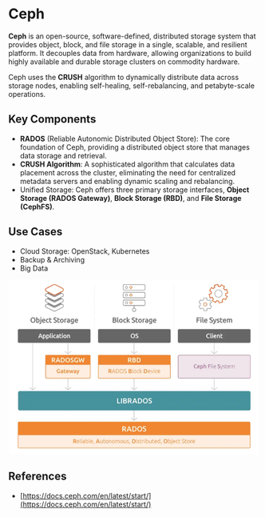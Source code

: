 # Ceph

**Ceph** is an open-source, software-defined, distributed storage system that provides object, block, and file storage in a single, scalable, and resilient platform. It decouples data from hardware, allowing organizations to build highly available and durable storage clusters on commodity hardware.

Ceph uses the **CRUSH** algorithm to dynamically distribute data across storage nodes, enabling self-healing, self-rebalancing, and petabyte-scale operations.

## Key Components

- **RADOS** (Reliable Autonomic Distributed Object Store): The core foundation of Ceph, providing a distributed object store that manages data storage and retrieval. 
- **CRUSH Algorithm**: A sophisticated algorithm that calculates data placement across the cluster, eliminating the need for centralized metadata servers and enabling dynamic scaling and rebalancing. 
- Unified Storage: Ceph offers three primary storage interfaces, **Object Storage (RADOS Gateway)**, **Block Storage (RBD)**, and **File Storage (CephFS)**.

## Use Cases

- Cloud Storage: OpenStack, Kubernetes
- Backup & Archiving
- Big Data

<div align="center">
    <img src="docs/ceph/images/ceph-overview.webp" width="500" />
</div>

## References

- [https://docs.ceph.com/en/latest/start/](https://docs.ceph.com/en/latest/start/)
